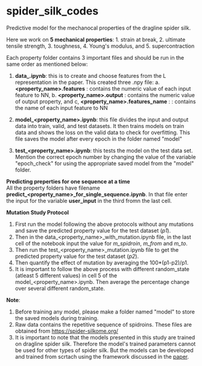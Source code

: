 # spider_silk_codes
Predictive model for the mechanocal properties of the dragline spider silk. 

Here we work on **5 mechanical properties**: 1. strain at break, 2. ultimate tensile strength, 3. toughness, 4. Young's modulus, and 5. supercontraction

Each property folder contains 3 important files and should be run in the same order as mentioned below:
1. **data_<property name>.ipynb**: this is to create and choose features from the L representation in the paper. This created three .npy file: a. **<property_name>.features** : contains the numeric value of each input feature to NN, b. **<property_name>.output** : contains the numeric value of output property, and c, **<property_name>.features_name** : : contains the name of each input feature to NN
   
3. **model_<property_name>.ipynb**: this file divides the input and output data into train, valid, and test datasets. It then trains models on train data and shows the loss on the valid data to check for overfitting. This file saves the model after every epoch in the folder named "model"
4. **test_<property_name>.ipynb**: this tests the model on the test data set. Mention the correct epoch number by changing the value of the variable "epoch_check" for using the appropriate saved model from the "model" folder.

**Predicting preperties for one sequence at a time** \
All the property folders have filename **predict_<property_name>_for_single_sequence.ipynb**. In that file enter the input for the variable **user_input** in the third fromn the last cell. 

**Mutation Study Protocol**
1. First run the model following the above protocols without any mutations and save the predicted property value for the test dataset (*p1*). 
2. Then in the data_<property_name>_with_mutation.ipynb file, in the last cell of the notebook input the value for *m_spidroin*, *m_from* and *m_to*. 
3. Then run the test_<property_name>_mutation.ipynb file to get the predicted property value for the test dataset (*p2*).
4. Then quantify the effect of mutation by averaging the 100*(p1-p2)/p1.
5. It is important to follow the above process with different random_state (atleast 5 different values) in cell 5 of the model_<property_name>.ipynb. Then average the percentage change over several different random_state.


**Note**: 
1. Before training any model, please make a folder named "model" to store the saved models during training.
2. Raw data contains the repetitive sequence of spidroins. These files are obtained from https://spider-silkome.org/
3. It is important to note that the models presented in this study are trained on dragline spider silk. Therefore the model's trained parameters cannot be used for other types of spider silk. But the models can be developed and trained from scrtach using the framework discussed in the [paper](https://www.researchsquare.com/article/rs-3727903/v1). 




